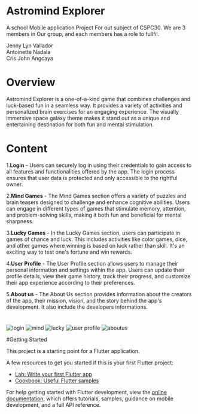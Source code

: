 # Astromind Explorer
A school Mobile application Project For out subject of CSPC30.
We are 3 members in Our group, and each members has a role to fullfil.

Jenny Lyn Vallador    
Antoinette Nadala      
Cris John Angcaya

# Overview
Astromind Explorer is a one-of-a-kind game that combines challenges and luck-based fun in a seamless way. It provides a variety of activities and personalized brain exercises for an engaging experience. The visually immersive space galaxy theme makes it stand out as a unique and entertaining destination for both fun and mental stimulation.

# Content
1.**Login** - Users can securely log in using their credentials to gain access to all features and functionalities offered by the app. The login process ensures that user data is protected and only accessible to the rightful owner.


2.**Mind Games** - The Mind Games section offers a variety of puzzles and brain teasers designed to challenge and enhance cognitive abilities. Users can engage in different types of games that stimulate memory, attention, and problem-solving skills, making it both fun and beneficial for mental sharpness.


3.**Lucky Games** - In the Lucky Games section, users can participate in games of chance and luck. This includes activities like color games, dice, and other games where winning is based on luck rather than skill. It's an exciting way to test one's fortune and win rewards.

4.**User Profile** - The User Profile section allows users to manage their personal information and settings within the app. Users can update their profile details, view their game history, track their progress, and customize their app experience according to their preferences.

5.**About us** - The About Us section provides information about the creators of the app, their mission, vision, and the story behind the app's development. It also include the developers informations.


#

![login](https://github.com/Rinxxash/Astromind-Explorer/assets/165652617/eed174a6-07dd-44e4-8893-a561fbf05ee2)
![mind](https://github.com/Rinxxash/Astromind-Explorer/assets/165652617/b878ec96-29cb-46fd-921f-1a754857030a)
![lucky](https://github.com/Rinxxash/Astromind-Explorer/assets/165652617/2325cc93-9fb0-426a-ba46-170690736ed8)
![user profile](https://github.com/Rinxxash/Astromind-Explorer/assets/165652617/598eb621-7094-4425-a00b-1158f5398e1e)
![aboutus](https://github.com/Rinxxash/Astromind-Explorer/assets/165652617/a956a89c-b190-4881-9fbc-d437d32d7aa8)















#Getting Started

This project is a starting point for a Flutter application.

A few resources to get you started if this is your first Flutter project:

- [Lab: Write your first Flutter app](https://docs.flutter.dev/get-started/codelab)
- [Cookbook: Useful Flutter samples](https://docs.flutter.dev/cookbook)

For help getting started with Flutter development, view the
[online documentation](https://docs.flutter.dev/), which offers tutorials,
samples, guidance on mobile development, and a full API reference.
